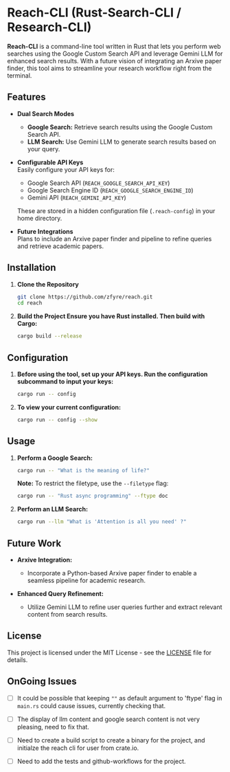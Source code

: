 # Reach-CLI (Rust-Search-CLI / Research-CLI)

**Reach-CLI** is a command-line tool written in Rust that lets you perform web searches using the Google Custom Search API and leverage Gemini LLM for enhanced search results. With a future vision of integrating an Arxive paper finder, this tool aims to streamline your research workflow right from the terminal.

## Features

- **Dual Search Modes**  
  - **Google Search:** Retrieve search results using the Google Custom Search API.  
  - **LLM Search:** Use Gemini LLM to generate search results based on your query.

- **Configurable API Keys**  
  Easily configure your API keys for:
  - Google Search API (`REACH_GOOGLE_SEARCH_API_KEY`)
  - Google Search Engine ID (`REACH_GOOGLE_SEARCH_ENGINE_ID`)
  - Gemini API (`REACH_GEMINI_API_KEY`)
  
  These are stored in a hidden configuration file (`.reach-config`) in your home directory.

- **Future Integrations**  
  Plans to include an Arxive paper finder and pipeline to refine queries and retrieve academic papers.

## Installation

1. **Clone the Repository**
   ```bash
   git clone https://github.com/zfyre/reach.git
   cd reach
   ```

2. **Build the Project Ensure you have Rust installed. Then build with Cargo:**
    ```bash
    cargo build --release
    ```

## Configuration

1. **Before using the tool, set up your API keys. Run the configuration subcommand to input your keys:**  
   ```bash
   cargo run -- config
   ```
2. **To view your current configuration:**
    ```bash
    cargo run -- config --show
    ```

## Usage

1. **Perform a Google Search:**
    ```bash
    cargo run -- "What is the meaning of life?"
    ```
    **Note:** To restrict the filetype, use the `--filetype` flag:
    ```bash
    cargo run -- "Rust async programming" --ftype doc
    ```

2. **Perform an LLM Search:**
    ```bash
    cargo run --llm "What is 'Attention is all you need' ?"
    ```

## Future Work
- **Arxive Integration:**
    - Incorporate a Python-based Arxive paper finder to enable a seamless pipeline for academic research.

- **Enhanced Query Refinement:**
    - Utilize Gemini LLM to refine user queries further and extract relevant content from search results.


## License
This project is licensed under the MIT License - see the [LICENSE](LICENSE) file for details.

## OnGoing Issues
- [ ] It could be possible that keeping `""` as default argument to 'ftype' flag in `main.rs` could cause issues, currently checking that. 
- [ ] The display of llm content and google search content is not very pleasing, need to fix that.
- [ ] Need to create a build script to create a binary for the project, and initialze the reach cli for user from crate.io.
- [ ] Need to add the tests and github-workflows for the project.


